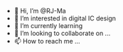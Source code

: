 - 👋 Hi, I’m @RJ-Ma
- 👀 I’m interested in digital IC design
- 🌱 I’m currently learning 
- 💞️ I’m looking to collaborate on ...
- 📫 How to reach me ...

<!---
RJ-Ma/RJ-Ma is a ✨ special ✨ repository because its `README.md` (this file) appears on your GitHub profile.
You can click the Preview link to take a look at your changes.
--->
